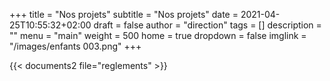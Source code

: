+++
title       = "Nos projets"
subtitle    = "Nos projets"
date        = 2021-04-25T10:55:32+02:00
draft       = false
author      = "direction"
tags        = []
description = ""
menu        = "main"
weight      = 500
home        = true
dropdown    = false
imglink     = "/images/enfants 003.png"
+++

{{< documents2 file="reglements" >}}
